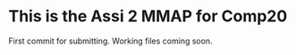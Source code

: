 This is the Assi 2 MMAP for Comp20
====================================
First commit for submitting. Working files coming soon.